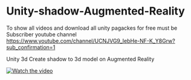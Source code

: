 # Unity-shadow-Augmented-Reality

To show all videos and download  all unity pagackes for free must be Subscriber youtube channel 
https://www.youtube.com/channel/UCNJVG9_IebHe-NF-K_Y8Grw?sub_confirmation=1

Unity 3d Create shadow to 3d model on  Augmented Reality 


[![Watch the video](https://img.youtube.com/vi/oj6xAfuao6w/0.jpg)](https://youtu.be/oj6xAfuao6w)
